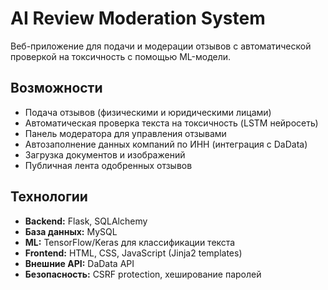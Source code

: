 # AI Review Moderation System

Веб-приложение для подачи и модерации отзывов с автоматической проверкой на токсичность с помощью ML-модели.

## Возможности

- Подача отзывов (физическими и юридическими лицами)
- Автоматическая проверка текста на токсичность (LSTM нейросеть)
- Панель модератора для управления отзывами
- Автозаполнение данных компаний по ИНН (интеграция с DaData)
- Загрузка документов и изображений
- Публичная лента одобренных отзывов

## Технологии

- **Backend:** Flask, SQLAlchemy
- **База данных:** MySQL
- **ML:** TensorFlow/Keras для классификации текста
- **Frontend:** HTML, CSS, JavaScript (Jinja2 templates)
- **Внешние API:** DaData API
- **Безопасность:** CSRF protection, хеширование паролей

